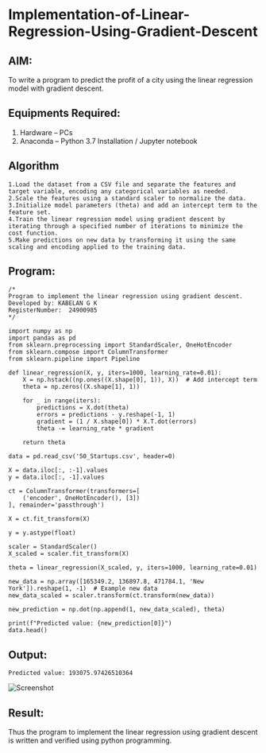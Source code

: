 # Implementation-of-Linear-Regression-Using-Gradient-Descent

## AIM:
To write a program to predict the profit of a city using the linear regression model with gradient descent.

## Equipments Required:
1. Hardware – PCs
2. Anaconda – Python 3.7 Installation / Jupyter notebook

## Algorithm
```
1.Load the dataset from a CSV file and separate the features and target variable, encoding any categorical variables as needed.
2.Scale the features using a standard scaler to normalize the data.
3.Initialize model parameters (theta) and add an intercept term to the feature set.
4.Train the linear regression model using gradient descent by iterating through a specified number of iterations to minimize the cost function.
5.Make predictions on new data by transforming it using the same scaling and encoding applied to the training data.
```

## Program:
```
/*
Program to implement the linear regression using gradient descent.
Developed by: KABELAN G K
RegisterNumber:  24900985
*/
```
```
import numpy as np
import pandas as pd
from sklearn.preprocessing import StandardScaler, OneHotEncoder
from sklearn.compose import ColumnTransformer
from sklearn.pipeline import Pipeline

def linear_regression(X, y, iters=1000, learning_rate=0.01):
    X = np.hstack((np.ones((X.shape[0], 1)), X))  # Add intercept term
    theta = np.zeros((X.shape[1], 1))
    
    for _ in range(iters):
        predictions = X.dot(theta)
        errors = predictions - y.reshape(-1, 1)
        gradient = (1 / X.shape[0]) * X.T.dot(errors)
        theta -= learning_rate * gradient
    
    return theta

data = pd.read_csv('50_Startups.csv', header=0)

X = data.iloc[:, :-1].values
y = data.iloc[:, -1].values

ct = ColumnTransformer(transformers=[
    ('encoder', OneHotEncoder(), [3])  
], remainder='passthrough')

X = ct.fit_transform(X)

y = y.astype(float)

scaler = StandardScaler()
X_scaled = scaler.fit_transform(X)

theta = linear_regression(X_scaled, y, iters=1000, learning_rate=0.01)

new_data = np.array([165349.2, 136897.8, 471784.1, 'New York']).reshape(1, -1)  # Example new data
new_data_scaled = scaler.transform(ct.transform(new_data))

new_prediction = np.dot(np.append(1, new_data_scaled), theta)

print(f"Predicted value: {new_prediction[0]}")
data.head()

```

## Output:
```
Predicted value: 193075.97426510364
```
![Screenshot](https://github.com/user-attachments/assets/ae06e431-21f7-47fe-967b-eaa88d5bf53f)





## Result:
Thus the program to implement the linear regression using gradient descent is written and verified using python programming.
